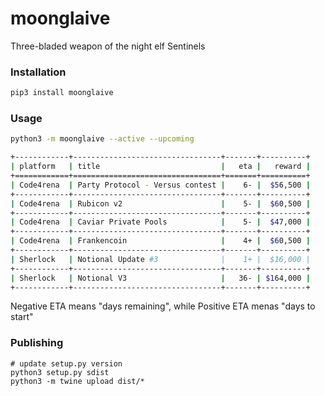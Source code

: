 # moonglaive
Three-bladed weapon of the night elf Sentinels

### Installation

```bash
pip3 install moonglaive
```

### Usage

```bash
python3 -m moonglaive --active --upcoming

+------------+---------------------------------+-------+----------+
| platform   | title                           |   eta |   reward |
+============+=================================+=======+==========+
| Code4rena  | Party Protocol - Versus contest |    6- |  $56,500 |
+------------+---------------------------------+-------+----------+
| Code4rena  | Rubicon v2                      |    5- |  $60,500 |
+------------+---------------------------------+-------+----------+
| Code4rena  | Caviar Private Pools            |    5- |  $47,000 |
+------------+---------------------------------+-------+----------+
| Code4rena  | Frankencoin                     |    4+ |  $60,500 |
+------------+---------------------------------+-------+----------+
| Sherlock   | Notional Update #3              |    1+ |  $16,000 |
+------------+---------------------------------+-------+----------+
| Sherlock   | Notional V3                     |   36- | $164,000 |
+------------+---------------------------------+-------+----------+
```

Negative ETA means "days remaining", while Positive ETA menas "days to start"

### Publishing

```
# update setup.py version
python3 setup.py sdist
python3 -m twine upload dist/*
```